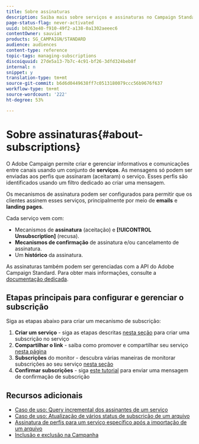```yaml
---
title: Sobre assinaturas
description: Saiba mais sobre serviços e assinaturas no Campaign Standard.
page-status-flag: never-activated
uuid: b0263e40-f910-49f2-a138-0a1302aeeec6
contentOwner: sauviat
products: SG_CAMPAIGN/STANDARD
audience: audiences
content-type: reference
topic-tags: managing-subscriptions
discoiquuid: 27de5a13-7b7c-4c91-bf26-3dfd324beb8f
internal: n
snippet: y
translation-type: tm+mt
source-git-commit: b6d6d0449638ff7c0513180079ccc56b9676f637
workflow-type: tm+mt
source-wordcount: '222'
ht-degree: 53%

---
```



# Sobre assinaturas{#about-subscriptions}

O Adobe Campaign permite criar e gerenciar informativos e comunicações entre canais usando um conjunto de **serviços**. As mensagens só podem ser enviadas aos perfis que assinaram (aceitaram) o serviço. Esses perfis são identificados usando um filtro dedicado ao criar uma mensagem.

Os mecanismos de assinatura podem ser configurados para permitir que os clientes assinem esses serviços, principalmente por meio de **emails** e **landing pages**.

Cada serviço vem com:

* Mecanismos de **assinatura** (aceitação) e **[!UICONTROL Unsubscription]** (recusa).
* **Mecanismos de confirmação** de assinatura e/ou cancelamento de assinatura.
* Um **histórico** da assinatura.

As assinaturas também podem ser gerenciadas com a API do Adobe Campaign Standard. Para obter mais informações, consulte a [documentação dedicada](../../api/using/creating-a-service.md).

## Etapas principais para configurar e gerenciar o subscrição

Siga as etapas abaixo para criar um mecanismo de subscrição:

1. **Criar um serviço** - siga as etapas descritas [nesta seção](../../audiences/using/creating-a-service.md) para criar uma subscrição no serviço
1. **Compartilhar o link** - saiba como promover e compartilhar seu serviço [nesta página](../../audiences/using/promoting-a-service.md)
1. **Subscrições** do monitor - descubra várias maneiras de monitorar subscrições ao seu serviço [nesta seção](../../audiences/using/monitoring-subscriptions.md)
1. **Confirmar subscrições** - siga [este tutorial](../../audiences/using/confirming-subscription-to-a-service.md) para enviar uma mensagem de confirmação de subscrição

## Recursos adicionais

* [Caso de uso: Query incremental dos assinantes de um serviço](../../automating/using/incremental-query-on-subscribers.md)
* [Caso de uso: Atualização de vários status de subscrição de um arquivo](../../automating/using/updating-subscriptions-from-file.md)
* [Assinatura de perfis para um serviço específico após a importação de um arquivo](../../automating/using/subscribing-profiles-from-file.md)
* [Inclusão e exclusão na Campanha](../../audiences/using/about-opt-in-and-opt-out-in-campaign.md)
